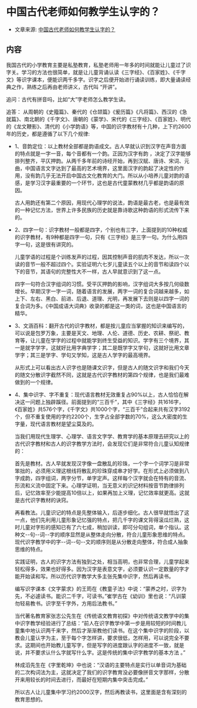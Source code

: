 # 中国古代老师如何教学生认字的？

- 文章来源: [中国古代老师如何教学生认字的？](https://wenwen.soso.com/z/q289763745.htm?sp=4710)

## 内容
我国古代的小学教育主要是私塾教育，私塾老师用一年多的时间就能让儿童过了识字关。学习的方法也很简单，就是让儿童背诵认读《三字经》、《百家姓》、《千字文》等识字课本，便能识两千多字。识字之后便开始进行诵读训练，即大量诵读经典之作，熟练之后再由老师讲义，古代叫 “开讲”。

追问：古代有拼音吗，比如“大”字老师怎么教学生读。

追答： 从周朝的《史籀篇》、秦代的《仓颉篇》《爰历篇》《凡将篇》、西汉的《急就篇》、南北朝的《千字文》、唐朝的《蒙学》、宋代的《三字经》、《百家姓》、明代的《龙文鞭影》、清代的《小学韵语》等，中国的识字教材有十几种，上下约2600年的历史，都是遵循了以下几个规律:

+ 1、音韵定位：以上教材全部都是韵语成文。古人早就认识到汉字在声音方面的特点就是一字一音，每个音都有一个韵。正因为汉字有韵 ，决定了汉字能够排列整齐，平仄押韵。从两千多年前的诗经开始，再到汉赋、唐诗、宋词、元曲，中国语言文字达到了最高的艺术境界，这里面汉字的韵起了决定性的作用，没有韵几乎无法开启中国古文化教育的大门。所以从小培养儿童对韵的语感，是学习汉字最重要的一个环节，这也是古代童蒙教材几乎都是韵语的原因。
  
  古人用韵还有第二个原因，用现代心理学的说法，韵语是最古老，也是最有效的一种记忆方法，世界上许多民族的历史就是靠诗歌这种韵语的形式流传下来的。

+ 2、四字一句：识字教材一般都是四字，个别也有三字，上面提到的10种权威的识字教材，有9种都是四字一句，只有《三字经》是三字一句。为什么用四字一句，这是很有讲究的。 
  
  儿童学语的过程是个训练发声的过程，因其控制声音的肌肉不发达，所以一次读的音节一般不超过四个。实验证明六七岁儿童读五个以上的音节和读四个以下的音节，其语句的完整性大不一样，古人早就意识到了这一点。
  
  四字一句符合汉字组词的习惯。受平仄押韵的影响，汉字组词大多按几何级数增长。早期汉字一字一词，随着语言的发展，两字一词的复合词越来越多，如上下、左右、黑白、前进、后退、道理、光明，再发展下去则是以四字一词的复合词为多。《中国成语大词典》收录的都是这一类的词，这也是中国语言的精华。

+ 3、文涵百科：翻开古代的识字教材，都是按儿童应当掌握的知识来编写的，可以说是包罗万象，主要是天文、地理、人伦、道德、历史、农耕、祭祀、教育等，让儿童在学字的过程中就能学到终生受益的知识。学字有三个境界，其一是就字学字，这就好比用字典学字；其二是既学字又学句，这就好比用文章学字；其三是学字、学句又学知，这是古人学字的最高境界。

  从形式上可以看出古人识字也是随课文识字，但是古人的随文识字和我们今天的随文分散识字截然不同，这就是古代识字教材的第四个规律，也是我们最难做到的一个规律。

+ 4、集中识字、字不重复：现代语言教材无效重复占90%以上，古人恰恰在解决这一问题上独辟蹊径。前面提到的“三百千”，其中《三字经》共1616字，《百家姓》共576个字，《千字文》共1000个字，“三百千”合起来共有汉字3192个，但不重复使用的字约2200个，生字占全部字数的70%，这么大密度的生字量，现代语言教材是望尘莫及的。
  
  当我们用现代生理学、心理学、语言文字学、教育学的基本原理去研究以上的古代识字教材和古人的识字教学方法时，会发现它们是非常符合儿童认知规律的：
  
  首先是教材。古人早就发现汉字像一盘散乱的珍珠，一个字一个词学习是非常笨拙的，必须用义理这根线将散乱的珍珠穿成串才好学。在形式上必须做到八字成韵，四字组词，两字分节，单字定声。这样每个汉字就会在特有的音流、形流和义流中固定下来。心理学证明，当无意义的识记材料按音节韵律排列后，记忆效率至少能提高10倍以上，如果再加上义理，记忆效率就更高。这就是古代识字教材的诀窍。
  
  再看教法。儿童识记的特点是先整体输入，后逐步细化。古人很早就悟出了这一点，他们先利用儿童形象记忆强的特点，把几千字的课文背得滚瓜烂熟，这时儿童对字形的感知已有了六七成，稍加训读，即可分句组词，单个指认。这种文--句--词--字的顺序显然是从整体走向分散，符合儿童形象思维的特点。现代识字教学中的字--词--句--文的顺序则是从分散走向整体，符合成人抽象思维的特点。
  
  实践证明，古人的识字方法有独到之处，相当高明，也非常合理，儿童学起来轻松得多，效果也好得多。因为汉字是表意文字，必须要认识一定数量的字才能开始读和写。所以历代识字教学大多主张先集中识字，然后再读书。
  
  编写识字课本《文字蒙求》的王筠在《教童子法》中说：“蒙养之时，识字为先，不必遽读书。能识二千字，可读书。”崔学古在《幼训》里也说：“凡训蒙勿轻易教书。识字至千字外，方用后法教书。”
  
  当代著名教育家张志公先生在《传统语文教育初探》中对传统语文教学中的集中识字教学经验进行了总结：“前人在识字教学中第一步是用较短的时间教儿童集中地认识两千来字，然后才渐渐教他们读书。在这个集中识字的阶段，以教会儿童认字为主，至于每个字怎样讲，要求很低，怎样用，可以说完全不要求。这期间也开始教儿童写字，但是写字的进度跟认字的进度不一致，就是说，并不要求认什么字就写什么字。这是传统的集中识字教学的基本方法 。”
  
  林成滔先生在《字里乾坤》中也说：“汉语的主要特点是实行以单音词为基础的二次构词法为主，这就决定了我们的识字教育没必要像拼音文字那样，分散开来用较长的时间去进行，而最好在短期内集中突击完成。”
  
  所以古人让儿童集中学习约2000汉字，然后再教读书，这里面是含有深刻的教育思想的。
                    